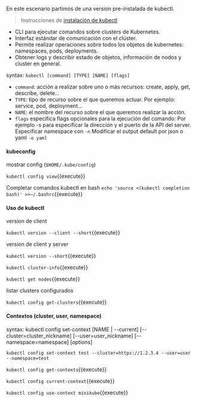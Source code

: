 En este escenario partimos de una version pre-instalada de kubectl.
> Instrucciones de [instalación de kubectl](https://kubernetes.io/es/docs/tasks/tools/install-kubectl/)

- CLI para ejecutar comandos sobre clusters de Kubernetes.
- Interfaz estándar de comunicación con el clúster.
- Permite realizar operaciones sobre todos los objetos de kubernetes: namespaces, pods, deployments.
- Obtener logs y describir estado de objetos, información de nodos y cluster en general.

syntax: `kubectl [command] [TYPE] [NAME] [flags]`

- `command`: acción a realizar sobre uno o más recursos: create, apply, get, describe, delete...
- `TYPE`: tipo de recurso sobre el que queremos actuar. Por ejemplo: service, pod, deployment...
- `NAME`: el nombre del recurso sobre el que queremos realizar la acción.
- `flags` especifica flags opcionales para la ejecución del comando:
    Por ejemplo -s para especificar la dirección y el puerto de la API del server.
    Especificar namespace con `-n`
    Modificar el output default por json o yaml `-o yaml`

#### kubeconfig

mostrar config (`$HOME/.kube/config`)

`kubectl config view`{{execute}}

Completar comandos kubectl en bash
`echo 'source <(kubectl completion bash)' >>~/.bashrc`{{execute}}

#### Uso de kubectl

version de client

`kubectl version --client --short`{{execute}}

version de client y server

`kubectl version --short`{{execute}}

`kubectl cluster-info`{{execute}}

`kubectl get nodes`{{execute}}

listar clusters configurados

`kubectl config get-clusters`{{execute}}

#### Contextos (cluster, user, namespace)

syntax: kubectl config set-context [NAME | --current] [--cluster=cluster_nickname] [--user=user_nickname]
[--namespace=namespace] [options]

`kubectl config set-context test --cluster=https://1.2.3.4 --user=user --namespace=test`

`kubectl config get-contexts`{{execute}}

`kubectl config current-context`{{execute}}

`kubectl config use-context minikube`{{execute}}
